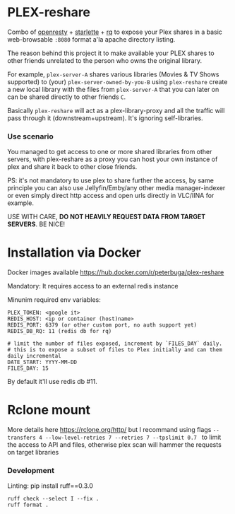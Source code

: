 # PLEX-reshare

Combo of [openresty](https://openresty.org/) + [starlette](https://www.starlette.io/) + [rq](https://python-rq.org) to expose your Plex shares in a basic web-browsable `:8080`  format a'la apache directory listing.

The reason behind this project it to make available your PLEX shares to other friends unrelated to the person who owns the original library.

For example, `plex-server-A` shares various libraries (Movies & TV Shows supported) to (your) `plex-server-owned-by-you-B`
using `plex-reshare` create a new local library with the files from `plex-server-A` that you can later on can be shared directly to other friends `C`.

Basically `plex-reshare` will act as a plex-library-proxy and all the traffic will pass through it (downstream+upstream). It's ignoring self-libraries.


### Use scenario

You managed to get access to one or more shared libraries from other servers, with plex-reshare as a proxy you can host your own instance of plex and share it back to other close friends.

PS: it's not mandatory to use plex to share further the access, by same principle you can also use Jellyfin/Emby/any other media manager-indexer or even simply direct http access and open urls directly in VLC/IINA for example.

USE WITH CARE, **DO NOT HEAVILY REQUEST DATA FROM TARGET SERVERS**. BE NICE!


# Installation via Docker

Docker images available https://hub.docker.com/r/peterbuga/plex-reshare

Mandatory: It requires access to an external redis instance

Minunim required env variables:

```
PLEX_TOKEN: <google it>
REDIS_HOST: <ip or container (host)name>
REDIS_PORT: 6379 (or other custom port, no auth support yet)
REDIS_DB_RQ: 11 (redis db for rq)

# limit the number of files exposed, increment by `FILES_DAY` daily.
# this is to expose a subset of files to Plex initially and can them daily incremental
DATE_START: YYYY-MM-DD
FILES_DAY: 15
```

By default it'll use redis db #11.


# Rclone mount

More details here https://rclone.org/http/ but I recommand using flags `--transfers 4 --low-level-retries 7 --retries 7 --tpslimit 0.7 ` to limit the access to API and files, otherwise plex scan will hammer the requests on target libraries


### Development

Linting: pip install ruff==0.3.0


```
ruff check --select I --fix .
ruff format .
```
